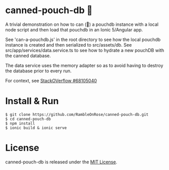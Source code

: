 # canned-pouch-db 🥫

A trivial demonstration on how to can (🥫) a pouchdb instance with a local node script and then load that pouchdb in an Ionic 5/Angular app.

See 'can-a-pouchdb.js' in the root directory to see how the local pouchdb instance is created and then serialized to src/assets/db.
See src/app/services/data.service.ts to see how to hydrate a new pouchDB with the canned database.

The data service uses the memory adapter so as to avoid having to destroy the database prior to every run.

For context, see [StackOVerflow #68105040](https://stackoverflow.com/questions/68105040/how-can-i-copy-pouchdb-0000003-log-file-to-ionic-5-and-retrieve-the-data/68245289#68245289)

# Install &amp; Run

```
$ git clone https://github.com/RambleOnRose/canned-pouch-db.git
$ cd canned-pouch-db
$ npm install  
$ ionic build & ionic serve
```


# License
canned-pouch-db is released under the [MIT License](https://github.com/RambleOnRose/canned-pouch-db/blob/master/LICENSE).


